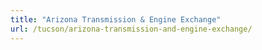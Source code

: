 ```yaml
---
title: "Arizona Transmission & Engine Exchange"
url: /tucson/arizona-transmission-and-engine-exchange/
---
```

